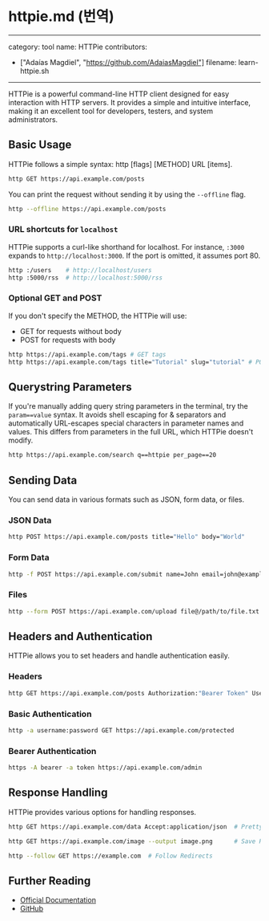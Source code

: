 # httpie.md (번역)

---
category: tool
name: HTTPie
contributors:
  - ["Adaías Magdiel", "https://github.com/AdaiasMagdiel"]
filename: learn-httpie.sh
---

HTTPie is a powerful command-line HTTP client designed for easy interaction
with HTTP servers. It provides a simple and intuitive interface, making it an
excellent tool for developers, testers, and system administrators.

## Basic Usage

HTTPie follows a simple syntax: http [flags] [METHOD] URL [items].

```bash
http GET https://api.example.com/posts
```

You can print the request without sending it by using the `--offline` flag.

```bash
http --offline https://api.example.com/posts
```

### URL shortcuts for `localhost`

HTTPie supports a curl-like shorthand for localhost. For instance, `:3000`
expands to `http://localhost:3000`. If the port is omitted, it assumes port 80.

```bash
http :/users    # http://localhost/users
http :5000/rss  # http://localhost:5000/rss
```

### Optional GET and POST

If you don't specify the METHOD, the HTTPie will use:

- GET for requests without body
- POST for requests with body

```bash
http https://api.example.com/tags # GET tags
http https://api.example.com/tags title="Tutorial" slug="tutorial" # POST a new tag
```

## Querystring Parameters

If you're manually adding query string parameters in the terminal, try the
`param==value` syntax. It avoids shell escaping for & separators and
automatically URL-escapes special characters in parameter names and values.
This differs from parameters in the full URL, which HTTPie doesn't modify.

```bash
http https://api.example.com/search q==httpie per_page==20
```

## Sending Data

You can send data in various formats such as JSON, form data, or files.

### JSON Data

```bash
http POST https://api.example.com/posts title="Hello" body="World"
```

### Form Data

```bash
http -f POST https://api.example.com/submit name=John email=john@example.com
```

### Files

```bash
http --form POST https://api.example.com/upload file@/path/to/file.txt
```

## Headers and Authentication

HTTPie allows you to set headers and handle authentication easily.

### Headers

```bash
http GET https://api.example.com/posts Authorization:"Bearer Token" User-Agent:"HTTPie"
```

### Basic Authentication

```bash
http -a username:password GET https://api.example.com/protected
```

### Bearer Authentication

```bash
https -A bearer -a token https://api.example.com/admin
```

## Response Handling

HTTPie provides various options for handling responses.

```bash
http GET https://api.example.com/data Accept:application/json  # Pretty Print JSON

http GET https://api.example.com/image --output image.png      # Save Response to File

http --follow GET https://example.com  # Follow Redirects
```

## Further Reading

- [Official Documentation](https://httpie.io/docs/cli)
- [GitHub](https://github.com/httpie)
